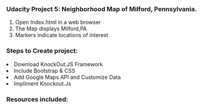 <h3>Udacity Project 5: Neighborhood Map of Milford, Pennsylvania.</h3>
 <ol>
 	<li> Open Index.html in a web browser </li>
	<li> The Map displays Milford,PA </li>
	<li> Markers indicate locations of interest </li>
 </ol>
 
 <h3>Steps to Create project:</h3>
 	<li>Download KnockOut.JS Framework</li>
 	<li>Include Bootstrap &amp; CSS </li>
 	<li>Add Google Maps API and Customize Data</li>
	<li>Impliment Knockout.Js</li>
 </ol>
 
 <h3> Resources included: </h3>
